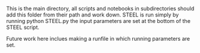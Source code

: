 This is the main directory, all scripts and notebooks in subdirectories should add this folder from their path and work down. STEEL is run simply by running python STEEL.py the input parameters are set at the bottom of the STEEL script. 

Future work here inclues making a runfile in which running parameters are set. 
